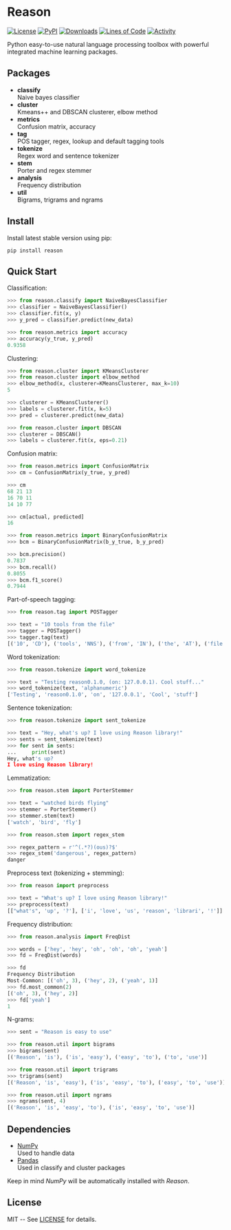# Reason

[![License](https://img.shields.io/pypi/l/reason.svg)](https://github.com/alisoltanirad/Reason/blob/main/LICENSE)
[![PyPI](https://img.shields.io/pypi/v/reason.svg)](https://pypi.org/project/reason/)
[![Downloads](https://pepy.tech/badge/reason)](https://pepy.tech/project/reason)
[![Lines of Code](https://sonarcloud.io/api/project_badges/measure?project=alisoltanirad_reason&metric=ncloc)](https://sonarcloud.io/dashboard?id=alisoltanirad_reason)
[![Activity](https://img.shields.io/github/last-commit/alisoltanirad/reason)](https://github.com/alisoltanirad/Reason/)

Python easy-to-use natural language processing toolbox with powerful integrated
machine learning packages.


## Packages

- **classify**  
Naive bayes classifier
- **cluster**  
Kmeans++ and DBSCAN clusterer, elbow method
- **metrics**  
Confusion matrix, accuracy
- **tag**  
POS tagger, regex, lookup and default tagging tools
- **tokenize**  
Regex word and sentence tokenizer
- **stem**  
Porter and regex stemmer
- **analysis**  
Frequency distribution
- **util**  
Bigrams, trigrams and ngrams


## Install

Install latest stable version using pip:
```
pip install reason
```


## Quick Start

Classification:

```python
>>> from reason.classify import NaiveBayesClassifier
>>> classifier = NaiveBayesClassifier()
>>> classifier.fit(x, y)
>>> y_pred = classifier.predict(new_data)

>>> from reason.metrics import accuracy
>>> accuracy(y_true, y_pred)
0.9358
```

Clustering:

```python
>>> from reason.cluster import KMeansClusterer
>>> from reason.cluster import elbow_method
>>> elbow_method(x, clusterer=KMeansClusterer, max_k=10)
5

>>> clusterer = KMeansClusterer()
>>> labels = clusterer.fit(x, k=5)
>>> pred = clusterer.predict(new_data)

>>> from reason.cluster import DBSCAN
>>> clusterer = DBSCAN()
>>> labels = clusterer.fit(x, eps=0.21)
```


Confusion matrix:

```python
>>> from reason.metrics import ConfusionMatrix
>>> cm = ConfusionMatrix(y_true, y_pred)

>>> cm
68 21 13
16 70 11
14 10 77

>>> cm[actual, predicted]
16

>>> from reason.metrics import BinaryConfusionMatrix
>>> bcm = BinaryConfusionMatrix(b_y_true, b_y_pred)

>>> bcm.precision()
0.7837
>>> bcm.recall()
0.8055
>>> bcm.f1_score()
0.7944
```

Part-of-speech tagging:

```python
>>> from reason.tag import POSTagger

>>> text = "10 tools from the file"
>>> tagger = POSTagger()
>>> tagger.tag(text)
[('10', 'CD'), ('tools', 'NNS'), ('from', 'IN'), ('the', 'AT'), ('file', 'NN')]
```

Word tokenization:

```python
>>> from reason.tokenize import word_tokenize

>>> text = "Testing reason0.1.0, (on: 127.0.0.1). Cool stuff..."
>>> word_tokenize(text, 'alphanumeric')
['Testing', 'reason0.1.0', 'on', '127.0.0.1', 'Cool', 'stuff']
```

Sentence tokenization:

```python
>>> from reason.tokenize import sent_tokenize

>>> text = "Hey, what's up? I love using Reason library!"
>>> sents = sent_tokenize(text)
>>> for sent in sents:
...     print(sent)
Hey, what's up?
I love using Reason library!
```

Lemmatization:

```python
>>> from reason.stem import PorterStemmer

>>> text = "watched birds flying"
>>> stemmer = PorterStemmer()
>>> stemmer.stem(text)
['watch', 'bird', 'fly']

>>> from reason.stem import regex_stem

>>> regex_pattern = r'^(.*?)(ous)?$'
>>> regex_stem('dangerous', regex_pattern)
danger
```

Preprocess text (tokenizing + stemming):

```python
>>> from reason import preprocess

>>> text = "What's up? I love using Reason library!"
>>> preprocess(text)
[["what's", 'up', '?'], ['i', 'love', 'us', 'reason', 'librari', '!']]
```

Frequency distribution:

```python
>>> from reason.analysis import FreqDist

>>> words = ['hey', 'hey', 'oh', 'oh', 'oh', 'yeah']
>>> fd = FreqDist(words)

>>> fd
Frequency Distribution
Most-Common: [('oh', 3), ('hey', 2), ('yeah', 1)]
>>> fd.most_common(2)
[('oh', 3), ('hey', 2)]
>>> fd['yeah']
1
```

N-grams:

```python
>>> sent = "Reason is easy to use"

>>> from reason.util import bigrams
>>> bigrams(sent)
[('Reason', 'is'), ('is', 'easy'), ('easy', 'to'), ('to', 'use')]

>>> from reason.util import trigrams
>>> trigrams(sent)
[('Reason', 'is', 'easy'), ('is', 'easy', 'to'), ('easy', 'to', 'use')]

>>> from reason.util import ngrams
>>> ngrams(sent, 4)
[('Reason', 'is', 'easy', 'to'), ('is', 'easy', 'to', 'use')]
```


## Dependencies

- [NumPy](https://numpy.org)  
Used to handle data
- [Pandas](https://pandas.pydata.org)  
Used in classify and cluster packages

Keep in mind *NumPy* will be automatically installed with *Reason*.


## License

MIT -- See [LICENSE](https://github.com/alisoltanirad/Reason/blob/main/LICENSE) 
for details.
